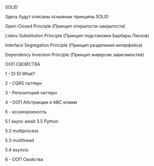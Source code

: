 SOLID



Здесь будут описаны оснывные принципы SOLID




Open-Closed Principle (Принцип открытости-закрытости)



Liskov Substitution Principle (Принцип подстановки Барбары Лисков)



Interface Segregation Principle (Принцип разделения интерфейса)




Dependency Inversion Principle (Принцип инверсии зависимостей)







ООП СВОЙСТВА





1 - DI DI What?



2 - CQRS паттерн



3 - Репозиторий паттерн



4 - ООП Абстракции и ABC кламм



5 - ассинхронность




  5.1 async await 3.5 Python




  5.2 multiprocess




  5.3 multihread



  5.4 asyncio




6 - ООП Свойства



 
